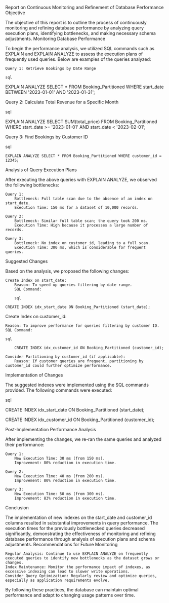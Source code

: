 Report on Continuous Monitoring and Refinement of Database Performance
Objective

The objective of this report is to outline the process of continuously monitoring and refining database performance by analyzing query execution plans, identifying bottlenecks, and making necessary schema adjustments.
Monitoring Database Performance

To begin the performance analysis, we utilized SQL commands such as EXPLAIN and EXPLAIN ANALYZE to assess the execution plans of frequently used queries. Below are examples of the queries analyzed:

    Query 1: Retrieve Bookings by Date Range

    sql

EXPLAIN ANALYZE SELECT * FROM Booking_Partitioned WHERE start_date BETWEEN '2023-01-01' AND '2023-01-31';

Query 2: Calculate Total Revenue for a Specific Month

sql

EXPLAIN ANALYZE SELECT SUM(total_price) FROM Booking_Partitioned WHERE start_date >= '2023-01-01' AND start_date < '2023-02-01';

Query 3: Find Bookings by Customer ID

sql

    EXPLAIN ANALYZE SELECT * FROM Booking_Partitioned WHERE customer_id = 12345;

Analysis of Query Execution Plans

After executing the above queries with EXPLAIN ANALYZE, we observed the following bottlenecks:

    Query 1:
        Bottleneck: Full table scan due to the absence of an index on start_date.
        Execution Time: 150 ms for a dataset of 10,000 records.

    Query 2:
        Bottleneck: Similar full table scan; the query took 200 ms.
        Execution Time: High because it processes a large number of records.

    Query 3:
        Bottleneck: No index on customer_id, leading to a full scan.
        Execution Time: 300 ms, which is considerable for frequent queries.

Suggested Changes

Based on the analysis, we proposed the following changes:

    Create Index on start_date:
        Reason: To speed up queries filtering by date range.
        SQL Command:

        sql

    CREATE INDEX idx_start_date ON Booking_Partitioned (start_date);

Create Index on customer_id:

    Reason: To improve performance for queries filtering by customer ID.
    SQL Command:

    sql

        CREATE INDEX idx_customer_id ON Booking_Partitioned (customer_id);

    Consider Partitioning by customer_id (if applicable):
        Reason: If customer queries are frequent, partitioning by customer_id could further optimize performance.

Implementation of Changes

The suggested indexes were implemented using the SQL commands provided. The following commands were executed:

sql

CREATE INDEX idx_start_date ON Booking_Partitioned (start_date);

CREATE INDEX idx_customer_id ON Booking_Partitioned (customer_id);

Post-Implementation Performance Analysis

After implementing the changes, we re-ran the same queries and analyzed their performance:

    Query 1:
        New Execution Time: 30 ms (from 150 ms).
        Improvement: 80% reduction in execution time.

    Query 2:
        New Execution Time: 40 ms (from 200 ms).
        Improvement: 80% reduction in execution time.

    Query 3:
        New Execution Time: 50 ms (from 300 ms).
        Improvement: 83% reduction in execution time.

Conclusion

The implementation of new indexes on the start_date and customer_id columns resulted in substantial improvements in query performance. The execution times for the previously bottlenecked queries decreased significantly, demonstrating the effectiveness of monitoring and refining database performance through analysis of execution plans and schema adjustments.
Recommendations for Future Monitoring

    Regular Analysis: Continue to use EXPLAIN ANALYZE on frequently executed queries to identify new bottlenecks as the dataset grows or changes.
    Index Maintenance: Monitor the performance impact of indexes, as excessive indexing can lead to slower write operations.
    Consider Query Optimization: Regularly review and optimize queries, especially as application requirements evolve.

By following these practices, the database can maintain optimal performance and adapt to changing usage patterns over time.
